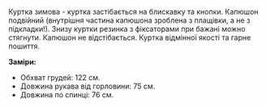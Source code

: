 Куртка зимова - куртка застібається на блискавку та кнопки. Капюшон подвійний (внутрішня частина капюшона зроблена з плащівки, а не з підкладки!). Знизу куртки резинка з фіксаторами при бажані можно стягнути. Капюшон не відстібається. Куртка відмінної якості та гарне пошиття.

**Заміри:**

  - Обхват грудей: 122 см.
  - Довжина рукава від горловини: 75 см.
  - Довжина по спинці: 76 см.